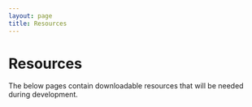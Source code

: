 ```yaml
---
layout: page
title: Resources
---
```


# Resources

The below pages contain downloadable resources that will be needed during development.
